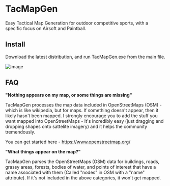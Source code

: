 # TacMapGen
Easy Tactical Map Generation for outdoor competitive sports, with a specific focus on Airsoft and Paintball.

Install
--------
Download the latest distribution, and run TacMapGen.exe from the main file.

![image](https://github.com/andriyyatsykiv/TacMapGen/assets/144859431/e757d939-94be-4094-b675-a50b16329c2c)


FAQ
---------
**"Nothing appears on my map, or some things are missing"**

TacMapGen processes the map data included in OpenStreetMaps (OSM) - which is like wikipedia, but for maps. If something doesn't appear, then it likely hasn't been mapped. I strongly encourage you to add the stuff you want mapped into OpenStreetMaps - It's incredibly easy (just dragging and dropping shapes onto sattelite imagery) and it helps the community tremendously. 

You can get started here - https://www.openstreetmap.org/

**"What things appear on the map?"**

TacMapGen parses the OpenStreetMaps (OSM) data for buildings, roads, grassy areas, forests, bodies of water, and points of interest that have a name associated with them (Called "nodes" in OSM with a "name" attribute). If it's not included in the above categories, it won't get mapped.

